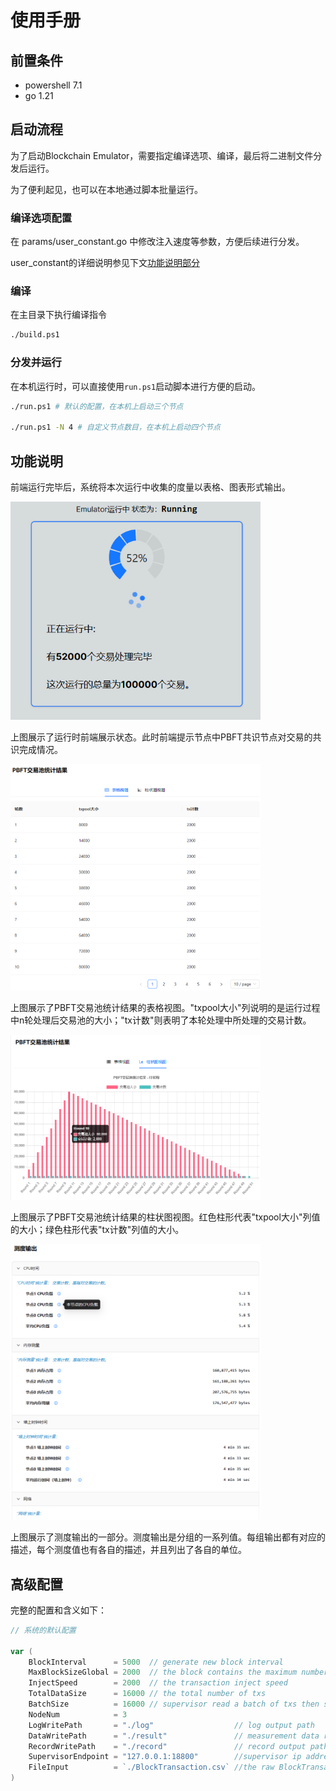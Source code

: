 # 使用手册

## 前置条件
- powershell 7.1
- go 1.21

## 启动流程

为了启动Blockchain Emulator，需要指定编译选项、编译，最后将二进制文件分发后运行。

为了便利起见，也可以在本地通过脚本批量运行。

### 编译选项配置

在 params/user_constant.go 中修改注入速度等参数，方便后续进行分发。

user_constant的详细说明参见下文[功能说明部分](#功能说明)

### 编译

在主目录下执行编译指令

```sh
./build.ps1
```

### 分发并运行

在本机运行时，可以直接使用`run.ps1`启动脚本进行方便的启动。

```sh
./run.ps1 # 默认的配置，在本机上启动三个节点

./run.ps1 -N 4 # 自定义节点数目，在本机上启动四个节点
```

## 功能说明

<!-- 展示前端功能和操作方法 -->

前端运行完毕后，系统将本次运行中收集的度量以表格、图表形式输出。

<img src="./running_frontend_1.png" width="400" alt="Emulator运行状态">

上图展示了运行时前端展示状态。此时前端提示节点中PBFT共识节点对交易的共识完成情况。


<img src="./pbft_pool_table_view.png" width="400" alt="交易池统计结果，表格视图">


上图展示了PBFT交易池统计结果的表格视图。"txpool大小"列说明的是运行过程中n轮处理后交易池的大小；"tx计数"则表明了本轮处理中所处理的交易计数。


<img src="./pbft_pool_barchart_view.png" width="400" alt="交易池统计结果，分组柱状图视图">

上图展示了PBFT交易池统计结果的柱状图视图。红色柱形代表"txpool大小"列值的大小；绿色柱形代表"tx计数"列值的大小。

<img src="./output_metrics.png" width="400" alt="测度输出">

上图展示了测度输出的一部分。测度输出是分组的一系列值。每组输出都有对应的描述，每个测度值也有各自的描述，并且列出了各自的单位。


## 高级配置

完整的配置和含义如下：

```go
// 系统的默认配置

var (
	BlockInterval      = 5000  // generate new block interval
	MaxBlockSizeGlobal = 2000  // the block contains the maximum number of transactions
	InjectSpeed        = 2000  // the transaction inject speed
	TotalDataSize      = 16000 // the total number of txs
	BatchSize          = 16000 // supervisor read a batch of txs then send them, it should be larger than inject speed
	NodeNum            = 3
	LogWritePath       = "./log"                  // log output path
	DataWritePath      = "./result"               // measurement data result output path
	RecordWritePath    = "./record"               // record output path
	SupervisorEndpoint = "127.0.0.1:18800"        //supervisor ip address
	FileInput          = `./BlockTransaction.csv` //the raw BlockTransaction data path
)
```

